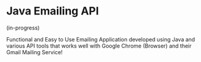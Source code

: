 # Java Emailing API

(in-progress)

Functional and Easy to Use Emailing Application developed using Java and various API tools that works well with Google Chrome (Browser) and their Gmail Mailing Service!
